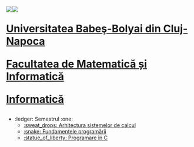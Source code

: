 # <a href="http://www.cs.ubbcluj.ro"><img src="http://www.chem.ubbcluj.ro/romana/conferinte/MEEMB/archive/pictures/ubb.gif" /><img src="https://www.ubbcluj.ro/images/logo/logo_cs.png" /><p> Universitatea Babeş-Bolyai din Cluj-Napoca </p><p> Facultatea de Matematică și Informatică </p><p> Informatică</p></a>
<ul>
  <li>:ledger: Semestrul :one:
    <ul>
      <li>
        <a href="https://github.com/mihai12p/ubb/tree/main/asc"> 
          :sweat_drops:  Arhitectura sistemelor de calcul
        </a>
      </li>
      <li>
        <a href="https://github.com/mihai12p/ubb/tree/main/fp"> 
          :snake:  Fundamentele programării
        </a>
      </li>
      <li>
        <a href="https://github.com/mihai12p/ubb/tree/main/c"> 
          :statue_of_liberty:  Programare în C
        </a>
      </li>
    </ul>
  </li>
</ul>
